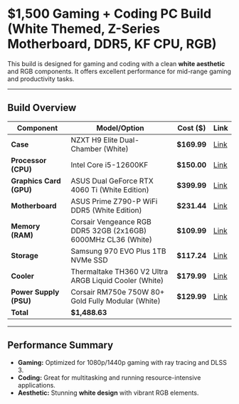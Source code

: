 # $1,500 Gaming + Coding PC Build (White Themed, Z-Series Motherboard, DDR5, KF CPU, RGB)

This build is designed for gaming and coding with a clean **white aesthetic** and RGB components. It offers excellent performance for mid-range gaming and productivity tasks.

---

## **Build Overview**

| Component                 | Model/Option                                                        | Cost ($) | Link |
|---------------------------|---------------------------------------------------------------------|----------|------|
| **Case**                  | NZXT H9 Elite Dual-Chamber (White)                                 | **$169.99** | [Link](https://www.amazon.com/NZXT-Elite-Dual-Chamber-Mid-Tower-Gaming/dp/B0BFZZVDZR?sr=8-1) |
| **Processor (CPU)**       | Intel Core i5-12600KF                                              | **$150.00** | [Link](https://www.amazon.com/Intel-i5-12600KF-Desktop-Processor-Unlocked/dp/B09FXFJW2F?sr=8-1) |
| **Graphics Card (GPU)**   | ASUS Dual GeForce RTX 4060 Ti (White Edition)                      | **$399.99** | [Link](https://www.amazon.com/ASUS-GeForce-DisplayPort-Axial-tech-Technology/dp/B0CK1D7PMF?sr=8-1) |
| **Motherboard**           | ASUS Prime Z790-P WiFi DDR5 (White Edition)                        | **$231.44** | [Link](https://www.amazon.com/ASUS-Z790-P-Motherboard-Bluetooth-ThunderboltTM/dp/B0BG6LGNDB?sr=8-1) |
| **Memory (RAM)**          | Corsair Vengeance RGB DDR5 32GB (2x16GB) 6000MHz CL36 (White)      | **$109.99** | [Link](https://www.amazon.com/CORSAIR-VENGEANCE-6000MHz-Compatible-Computer/dp/B0CDY46PFK?sr=8-5&ufe=INHOUSE_INSTALLMENTS%3AUS_IHI_3M_HARDLINES_AUTOMATED) |
| **Storage**               | Samsung 970 EVO Plus 1TB NVMe SSD                                  | **$117.24** | [Link](https://www.amazon.com/Samsung-970-EVO-Plus-MZ-V7S1T0B/dp/B07MFZY2F2?sr=8-1) |
| **Cooler**                | Thermaltake TH360 V2 Ultra ARGB Liquid Cooler (White)              | **$179.99** | [Link](https://www.amazon.com/Thermaltake-Liquid-Cooler-500-1500rpm-CL-W405-PL12SW/dp/B0CHN9G4RS?sr=8-2&ufe=INHOUSE_INSTALLMENTS%3AUS_IHI_3M_HARDLINES_AUTOMATED) |
| **Power Supply (PSU)**    | Corsair RM750e 750W 80+ Gold Fully Modular (White)                 | **$129.99** | [Link](https://www.amazon.com/CORSAIR-Fully-Modular-Power-Supply/dp/B093R3HVCK?sr=8-2&ufe=INHOUSE_INSTALLMENTS%3AUS_IHI_3M_HARDLINES_AUTOMATED) |
| **Total**                 | **$1,488.63**                                                     |

---

## **Performance Summary**
- **Gaming:** Optimized for 1080p/1440p gaming with ray tracing and DLSS 3.  
- **Coding:** Great for multitasking and running resource-intensive applications.  
- **Aesthetic:** Stunning **white design** with vibrant RGB elements.
